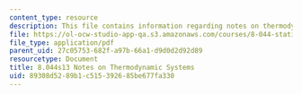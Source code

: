 ```yaml
---
content_type: resource
description: This file contains information regarding notes on thermodynamic systems.
file: https://ol-ocw-studio-app-qa.s3.amazonaws.com/courses/8-044-statistical-physics-i-spring-2013/89308d5289b1c515392685be677fa330_MIT8_044S13_notes.def.pdf
file_type: application/pdf
parent_uid: 27c05753-682f-a97b-66a1-d9d0d2d92d89
resourcetype: Document
title: 8.044s13 Notes on Thermodynamic Systems
uid: 89308d52-89b1-c515-3926-85be677fa330
---
```

